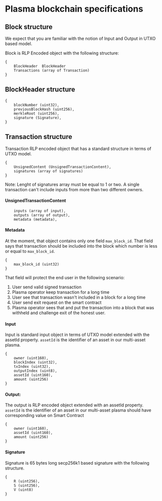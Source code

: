 # Plasma blockchain specifications

## Block structure
We expect that you are familiar with the notion of Input and Output in UTXO based model.

Block is RLP Encoded object with the following structure:

```
{
    BlockHeader  BlockHeader
    Transactions (array of Transaction)
}
```
## BlockHeader structure
<!--
![block](https://raw.githubusercontent.com/BANKEX/plasma-research/master/docs/assets/block.svg?sanitize=true)
-->

```
{
    blockNumber (uint32),
    previousBlockHash (uint256),
    merkleRoot (uint256),
    signature (Signature),
}
```

## Transaction structure
Transaction RLP encoded object that has a standard structure in terms of UTXO model.
```
{
    UnsignedContent (UnsignedTransactionContent),
    signatures (array of signatures)
}
```
Note: Lenght of signatures array must be equal to 1 or two. A single transaction can't include inputs from more than two different owners.

#### UnsignedTransactionContent
```
    inputs (array of input),
    outputs (array of output),
    metadata (metadata),
```

#### Metadata
At the moment, that object contains only one field `max_block_id`. 
That field says that transaction should be included into the block which number is less or equal to `max_block_id`.
```
{
    max_block_id (uint32)
}
```
That field will protect the end user in the following scenario:
1) User send valid signed transaction
2) Plasma operator keep transaction for a long time
3) User see that transaction wasn't included in a block for a long time
4) User send exit request on the smart contract
5) Plasma operator sees that and put the transaction into a block that was withheld and challenge exit of the honest user.

#### Input
Input is standard input object in terms of UTXO model extended with the assetId property.
`assetId` is the identifier of an asset in our multi-asset plasma.
```
{
    owner (uint160), 
    blockIndex (uint32), 
    txIndex (uint32), 
    outputIndex (uint8), 
    assetId (uint160), 
    amount (uint256)
}
```

#### Output:
The output is RLP encoded object extended with an assetId property.
`assetId` is the identifier of an asset in our multi-asset plasma should have corresponding value on Smart Contract
```
{
    owner (uint160), 
    assetId (uint160), 
    amount (uint256)
}
```

#### Signature
Signature is 65 bytes long secp256k1 based signature with the following structure.
```
{
    R (uint256), 
    S (uint256), 
    V (uint8)
}
```
